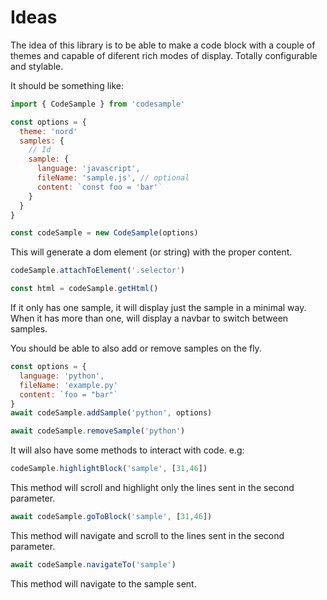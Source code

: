 # Ideas

The idea of this library is to be able to make a code block with a couple
of themes and capable of diferent rich modes of display. Totally configurable
and stylable.

It should be something like:

```javascript
import { CodeSample } from 'codesample'

const options = {
  theme: 'nord'
  samples: {
    // Id
    sample: {
      language: 'javascript',
      fileName: 'sample.js', // optional
      content: `const foo = 'bar'`
    }
  }
}

const codeSample = new CodeSample(options)
```

This will generate a dom element (or string) with the proper content.

```javascript
codeSample.attachToElement('.selector')

const html = codeSample.getHtml()
```

If it only has one sample, it will display just the sample in a minimal
way. When it has more than one, will display a navbar to switch between
samples.

You should be able to also add or remove samples on the fly.

```javascript
const options = {
  language: 'python',
  fileName: 'example.py'
  content: `foo = "bar"`
}
await codeSample.addSample('python', options)

await codeSample.removeSample('python')
```

It will also have some methods to interact with code. e.g:

```javascript
codeSample.highlightBlock('sample', [31,46])
```
This method will scroll and highlight only the lines sent in the
second parameter.

```javascript
await codeSample.goToBlock('sample', [31,46])
```
This method will navigate and scroll to the lines sent in the second parameter.

```javascript
await codeSample.navigateTo('sample')
```
This method will navigate to the sample sent.